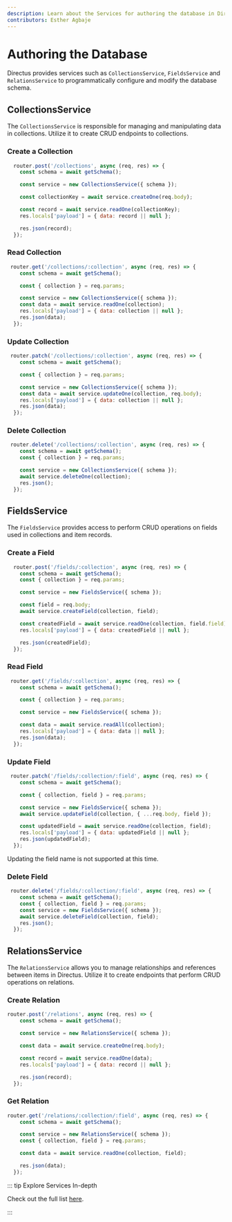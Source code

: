 ```yaml
---
description: Learn about the Services for authoring the database in Directus and how to utilize them when building extensions.
contributors: Esther Agbaje
---
```


# Authoring the Database

Directus provides services such as `CollectionsService`, `FieldsService` and `RelationsService` to programmatically
configure and modify the database schema.

## CollectionsService

The `CollectionsService` is responsible for managing and manipulating data in collections. Utilize it to create CRUD
endpoints to collections.

### Create a Collection

```js
  router.post('/collections', async (req, res) => {
    const schema = await getSchema();

    const service = new CollectionsService({ schema });

    const collectionKey = await service.createOne(req.body);

    const record = await service.readOne(collectionKey);
    res.locals['payload'] = { data: record || null };

    res.json(record);
  });
```

### Read Collection

```js
 router.get('/collections/:collection', async (req, res) => {
    const schema = await getSchema();

    const { collection } = req.params;

    const service = new CollectionsService({ schema });
    const data = await service.readOne(collection);
    res.locals['payload'] = { data: collection || null };
    res.json(data);
  });
```

### Update Collection

```js
 router.patch('/collections/:collection', async (req, res) => {
    const schema = await getSchema();

    const { collection } = req.params;

    const service = new CollectionsService({ schema });
    const data = await service.updateOne(collection, req.body);
    res.locals['payload'] = { data: collection || null };
    res.json(data);
  });
```

### Delete Collection

```js
 router.delete('/collections/:collection', async (req, res) => {
    const schema = await getSchema();
    const { collection } = req.params;

    const service = new CollectionsService({ schema });
    await service.deleteOne(collection);
    res.json();
  });
```

## FieldsService

The `FieldsService` provides access to perform CRUD operations on fields used in collections and item records.

### Create a Field

```js
  router.post('/fields/:collection', async (req, res) => {
    const schema = await getSchema();
    const { collection } = req.params;

    const service = new FieldsService({ schema });

    const field = req.body;
    await service.createField(collection, field);

    const createdField = await service.readOne(collection, field.field);
    res.locals['payload'] = { data: createdField || null };

    res.json(createdField);
  });
```

### Read Field

```js
 router.get('/fields/:collection', async (req, res) => {
    const schema = await getSchema();

    const { collection } = req.params;

    const service = new FieldsService({ schema });

    const data = await service.readAll(collection);
    res.locals['payload'] = { data: data || null };
    res.json(data);
  });
```

### Update Field

```js
 router.patch('/fields/:collection/:field', async (req, res) => {
    const schema = await getSchema();

    const { collection, field } = req.params;

    const service = new FieldsService({ schema });
    await service.updateField(collection, { ...req.body, field });

    const updatedField = await service.readOne(collection, field);
    res.locals['payload'] = { data: updatedField || null };
    res.json(updatedField);
  });
```

Updating the field name is not supported at this time.

### Delete Field

```js
 router.delete('/fields/:collection/:field', async (req, res) => {
    const schema = await getSchema();
    const { collection, field } = req.params;
    const service = new FieldsService({ schema });
    await service.deleteField(collection, field);
    res.json();
  });
```

## RelationsService

The `RelationsService` allows you to manage relationships and references between items in Directus. Utilize it to create
endpoints that perform CRUD operations on relations.

### Create Relation

```js
router.post('/relations', async (req, res) => {
    const schema = await getSchema();

    const service = new RelationsService({ schema });

    const data = await service.createOne(req.body);

    const record = await service.readOne(data);
    res.locals['payload'] = { data: record || null };

    res.json(record);
  });
```

### Get Relation

```js
router.get('/relations/:collection/:field', async (req, res) => {
    const schema = await getSchema();

    const service = new RelationsService({ schema });
    const { collection, field } = req.params;

    const data = await service.readOne(collection, field);

    res.json(data);
  });
```

::: tip Explore Services In-depth

Check out the full list [here](https://github.com/directus/directus/blob/main/api/src/services).

:::
